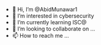 - 👋 Hi, I’m @AbidMunawar1
- 👀 I’m interested in cybersecurity 
- 🌱 I’m currently learning ISC@
- 💞️ I’m looking to collaborate on ...
- 📫 How to reach me ...

<!---
AbidMunawar1/AbidMunawar1 is a ✨ special ✨ repository because its `README.md` (this file) appears on your GitHub profile.
You can click the Preview link to take a look at your changes.
--->
